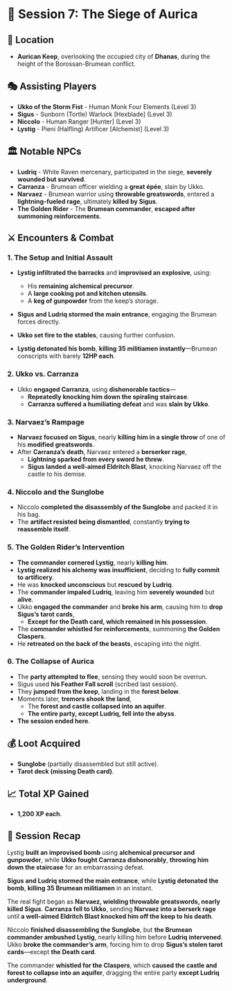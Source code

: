 # 📜 Session 7: The Siege of Aurica

## 📍 **Location**

- **Aurican Keep**, overlooking the occupied city of **Dhanas**, during the height of the Borossan-Brumean conflict.

## 🎭 **Assisting Players**

- **Ukko of the Storm Fist** - Human Monk Four Elements (Level 3)
- **Sigus** - Sunborn (Tortle) Warlock [Hexblade] (Level 3)
- **Niccolo** - Human Ranger [Hunter] (Level 3)
- **Lystig** - Pieni (Halfling) Artificer [Alchemist] (Level 3)

## 🏛 **Notable NPCs**

- **Ludriq** - White Raven mercenary, participated in the siege, **severely wounded but survived**.
- **Carranza** - Brumean officer wielding a **great épée**, slain by Ukko.
- **Narvaez** - Brumean warrior using **throwable greatswords**, entered a **lightning-fueled rage**, ultimately **killed by Sigus**.
- **The Golden Rider** - The **Brumean commander**, **escaped after summoning reinforcements**.

## ⚔ **Encounters & Combat**

### **1. The Setup and Initial Assault**

- **Lystig infiltrated the barracks** and **improvised an explosive**, using:

  - His **remaining alchemical precursor**.
  - A **large cooking pot and kitchen utensils**.
  - A **keg of gunpowder** from the keep’s storage.

- **Sigus and Ludriq stormed the main entrance**, engaging the Brumean forces directly.
- **Ukko set fire to the stables**, causing further confusion.
- **Lystig detonated his bomb**, **killing 35 militiamen instantly**—Brumean conscripts with barely **12HP each**.

### **2. Ukko vs. Carranza**

- Ukko **engaged Carranza**, using **dishonorable tactics**—
  - **Repeatedly knocking him down the spiraling staircase**.
  - **Carranza suffered a humiliating defeat** and was **slain by Ukko**.

### **3. Narvaez’s Rampage**

- **Narvaez focused on Sigus**, nearly **killing him in a single throw** of one of his **modified greatswords**.
- After **Carranza’s death**, Narvaez entered a **berserker rage**,
  - **Lightning sparked from every sword he threw**.
  - **Sigus landed a well-aimed Eldritch Blast**, knocking Narvaez off the castle to his demise.

### **4. Niccolo and the Sunglobe**

- Niccolo **completed the disassembly of the Sunglobe** and packed it in his bag.
- The **artifact resisted being dismantled**, constantly **trying to reassemble itself**.

### **5. The Golden Rider’s Intervention**

- **The commander cornered Lystig**, nearly **killing him**.
- **Lystig realized his alchemy was insufficient**, deciding to **fully commit to artificery**.
- He was **knocked unconscious** but **rescued by Ludriq**.
- The **commander impaled Ludriq**, leaving him **severely wounded** but **alive**.
- Ukko **engaged the commander** and **broke his arm**, causing him to **drop Sigus’s tarot cards**,
  - **Except for the Death card, which remained in his possession**.
- The **commander whistled for reinforcements**, summoning **the Golden Claspers**.
- He **retreated on the back of the beasts**, escaping into the night.

### **6. The Collapse of Aurica**

- The **party attempted to flee**, sensing they would soon be overrun.
- Sigus used **his Feather Fall scroll** (scribed last session).
- They **jumped from the keep**, landing in the **forest below**.
- Moments later, **tremors shook the land**,
  - The **forest and castle collapsed into an aquifer**.
  - **The entire party, except Ludriq, fell into the abyss**.
- **The session ended here**.

## 💰 **Loot Acquired**

- **Sunglobe** (partially disassembled but still active).
- **Tarot deck (missing Death card)**.

## 📈 **Total XP Gained**

- **1,200 XP each**.

## 📖 **Session Recap**

Lystig **built an improvised bomb** using **alchemical precursor and gunpowder**, while **Ukko fought Carranza dishonorably**, **throwing him down the staircase** for an embarrassing defeat.

**Sigus and Ludriq stormed the main entrance**, while **Lystig detonated the bomb**, **killing 35 Brumean militiamen** in an instant.

The real fight began as **Narvaez, wielding throwable greatswords, nearly killed Sigus**. **Carranza fell to Ukko**, sending **Narvaez into a berserk rage** until **a well-aimed Eldritch Blast knocked him off the keep to his death**.

Niccolo **finished disassembling the Sunglobe**, but **the Brumean commander ambushed Lystig**, nearly killing him before **Ludriq intervened**. Ukko **broke the commander’s arm**, forcing him to drop **Sigus’s stolen tarot cards**—except **the Death card**.

The commander **whistled for the Claspers**, which **caused the castle and forest to collapse into an aquifer**, dragging the entire party **except Ludriq underground**.
